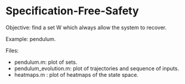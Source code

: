 # Specification-Free-Safety

Objective: find a set W which always allow the system to recover. 

Example: pendulum.

Files:

* pendulum.m: plot of sets. 
* pendulum_evolution.m: plot of trajectories and sequence of inputs. 
* heatmaps.m : plot of heatmaps of the state space.